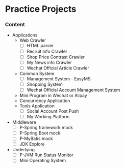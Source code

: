 # Practice Projects

<h3 id="content">Content</h3>

- Applications
  - Web Crawler
    - [ ] HTML parser
    - [ ] Recruit Info Crawler
    - [ ] Shop Price Contrast Crawler
    - [ ] My News info Crawler
    - [ ] Wechat Official Article Crawler
  - Common System
    - [ ] Management System - EasyMS
    - [ ] Shopping System
    - [ ] Wechat Official Account Management System
  - Mini Program in Wechat or Alipay 
  - Concurrency Application
  - Tools Application
    - [ ] Social Account Post Push
    - [ ] My Working Platform
- Middleware
  - [ ] P-Spring framework mock
  - [ ] P-Spring Boot mock
  - [ ] P-MyBatis mock
  - [ ] JDK Explore
- Underlying
  - [ ] P-JVM Run Status Monitor
  - [ ] Mini Operating System
